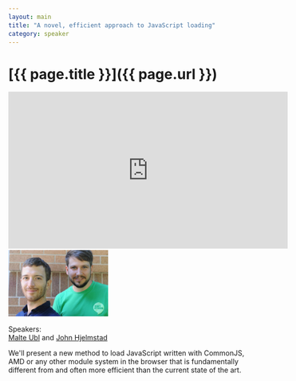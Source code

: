 ```yaml
---
layout: main
title: "A novel, efficient approach to JavaScript loading"
category: speaker
---
```


# [{{ page.title }}]({{ page.url }})

<iframe width="560" height="315" src="http://www.youtube.com/embed/mGENRKrdoGY" frameborder="0" allowfullscreen="true">
</iframe>

<div class="speaker">
<a href="https://www.google.com/search?q=Malte%20Ubl%20and%20John%20Hjelmstad"><img src="/images/malte-and-john.jpg" width="200" alt="Malte Ubl and John Hjelmstad"></a>
</div>

Speakers:<br/>
<a href="https://plus.google.com/116910304844117268718/posts">Malte Ubl</a> and <a href="https://plus.google.com/102479487113889164377/posts">John Hjelmstad</a>

We'll present a new method to load JavaScript written with CommonJS, AMD or any other module system in the browser that is fundamentally different from and often more efficient than the current state of the art.

<br style="clear: both;" />

